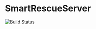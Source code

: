 # SmartRescueServer
[![Build Status](https://travis-ci.org/Salah06/SmartRescueServer.svg?branch=master)](https://travis-ci.org/Salah06/SmartRescueServer)